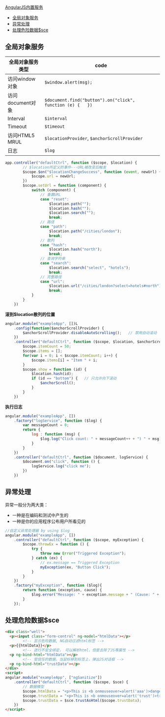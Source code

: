 [AngularJS内置服务](#top)

- [全局对象服务](#%E5%85%A8%E5%B1%80%E5%AF%B9%E8%B1%A1%E6%9C%8D%E5%8A%A1)
- [异常处理](#%E5%BC%82%E5%B8%B8%E5%A4%84%E7%90%86)
- [处理危险数据$sce](#%E5%A4%84%E7%90%86%E5%8D%B1%E9%99%A9%E6%95%B0%E6%8D%AEsce)

## 全局对象服务

全局对象服务类型|code
---|---
访问window对象|`$window.alert(msg);`
访问document对象|`$document.find("button").on("click", function (e) {   })`
Interval|`$interval`
Timeout|`$timeout`
访问HTML5 MRUL|`$locationProvider`, `$anchorScrollProvider`
日志|`$log`

```javascript
app.controller("defaultCtrl", function ($scope, $location) {
        // $location所定义的事件---URL被改变后触发
        $scope.$on("$locationChangeSuccess", function (event, newUrl) {
            $scope.url = newUrl;
        })
        $scope.setUrl = function (component) {
            switch (component) {
                // 重置URL
                case "reset":
                    $location.path("");
                    $location.hash("");
                    $location.search("");
                    break;
                // 路径
                case "path":
                    $location.path("/cities/london");
                    break;
                // 散列
                case "hash":
                    $location.hash("north");
                    break;
                // 查询字符串
                case "search":
                    $location.search("select", "hotels");
                    break;
                // 完整路径
                case "url":
                    $location.url("/cities/london?select=hotels#north");
                    break;
            }
        }
    }) 
```

**滚到$location散列的位置**

```javascript
angular.module("exampleApp", [])L
    .config(function($anchorScrollProvider) {
        $anchorScrollProvider.disableAutoScrolling();   // 禁用自动滚动
    })
    .controller("defaultCtrl", function ($scope, $location, $anchorScroll) {
        $scope.itemCount = 50;
        $scope.items = [];
        for(var i = 0; i < $scope.itemCount; i++) {
            $scope.items[i] = "Item " + i;
        }
        $scope.show = function (id) {
            $location.hash(id);
            if (id == "bottom") {   // 只允许向下滚动
                $anchorScroll();
            }
        }
    })
```

**执行日志**

```javascript
angular.module("exampleApp", [])
    .factory("logService", function ($log) {
        var messageCount = 0;
        return {
            log : function (msg) {
                $log.log("Click count: " + messageCount++ + ") " + msg);
            }
        }
    })
    .controller("defaultCtrl", function ($document, logService) {
        $document.on("click", function () {
            logService.log("click me");
        })
    })
```

## 异常处理

异常一般分为两大类：

- 一种是在编码和测试中产生的
- 一种是你的应用程序公布用户所看见的

```javascript
//自定义异常处理器 by using $log
angular.module("exampleApp", [])
    .controller("defaultCtrl", function ($scope, myException) {
        $scope.throwEx = function () {
            try {
                throw new Error("Triggered Exception");
            } catch (ex) {
                // ex.message == Triggered Exception
                myException(ex, "Button Click");
            }
        }
    })
    .factory("myException", function ($log){
        return function (exception, cause) {
            $log.error("Message: " + exception.message + " (Cause: " + cause + ")");
        }
    });
```

## 处理危险数据$sce

```html
<div class="well">
  <p><input class="form-control" ng-model="htmlData"></p>
        <!-- 显示危险数据, NG自动过滤html标签 -->
  <p>{{htmlData}}</p>
        <!-- 进行不安全绑定， 可以解析html，但是去除了JS等属性 -->
  <p ng-bind-html="htmlData"></p>
        <!-- 受信任的数据，当鼠标移到标签上，弹出JS对话框 -->
  <p ng-bind-html="trustData"></p>
</div>
<script>
angular.module("exampleApp", ["ngSanitize"])
    .controller("defaultCtrl", function ($scope, $sce) {
        // 数据模型
        $scope.htmlData = "<p>This is <b onmouseover=alert('aaa')>danger</b> data</p>";
        $scope.trustData = "<p>This is <b onmouseover=alert('trust')>trust</b> data</p>";
        $scope.trustData = $sce.trustAsHtml($scope.trustData);
    }) 
</script>
```
